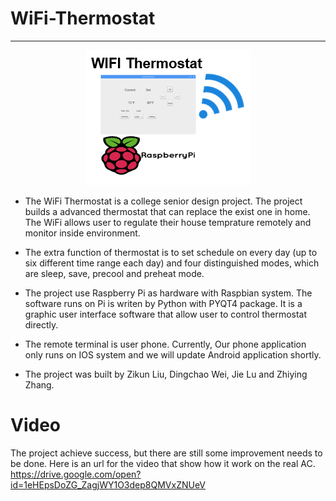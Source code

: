 # WiFi-Thermostat # 

----------
<div align=center><img src="https://github.com/zikunliu/WiFi-Thermostat/blob/master/Lego.PNG"></div>

* The WiFi Thermostat is a college senior design project. The project builds a advanced thermostat that can replace the exist one in home. The WiFi allows user to regulate their house temprature remotely and monitor inside environment.

* The extra function of thermostat is to set schedule on every day (up to six different time range each day) and four distinguished modes, which are sleep, save, precool and preheat mode. 
* The project use Raspberry Pi as hardware with Raspbian system. The software runs on Pi is writen by Python with PYQT4 package. It is a graphic user interface software that allow user to control thermostat directly.

* The remote terminal is user phone. Currently, Our phone application only runs on IOS system and we will update Android application shortly.
* The project was built by Zikun Liu, Dingchao Wei, Jie Lu and Zhiying Zhang.  

# Video #
The project achieve success, but there are still some improvement needs to be done. Here is an url for the video that show how it work on the real AC.  https://drive.google.com/open?id=1eHEpsDoZG_ZagjWY1O3dep8QMVxZNUeV
